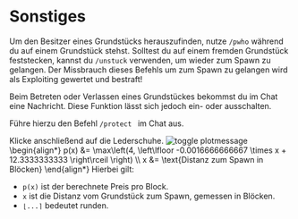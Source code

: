 # Sonstiges


<tabs>
<tab title="Befehle">
<deflist>
<def title="Besitzer herausfinden">
Um den Besitzer eines Grundstücks herauszufinden, nutze <code>/pwho</code> während du auf einem Grundstück stehst.
</def>
<def title="Feststecken">
Solltest du auf einem fremden Grundstück feststecken, kannst du <code>/unstuck</code> verwenden, um wieder zum Spawn zu gelangen.
<warning>Der Missbrauch dieses Befehls um zum Spawn zu gelangen wird als Exploiting gewertet und bestraft!</warning>
</def>
</deflist>
</tab>

<tab title="Weiteres">
<procedure title="Grundstücknachrichten">
<p>
Beim Betreten oder Verlassen eines Grundstückes bekommst du im Chat eine Nachricht.
Diese Funktion lässt sich jedoch ein- oder ausschalten.
</p>
<step>
<p>
Führe hierzu den Befehl <code>/protect </code> im Chat aus.
</p>
</step>
<step>
Klicke anschließend auf die Lederschuhe.
<img src="plot-toggle-plotmessage.png" alt="toggle plotmessage"/>
</step>
</procedure>
</tab>

<tab title="Berechnung">
<deflist>
<def title="Berechnung des Grundstückes">
<code-block lang ="tex">
\begin{align*}
p(x) &= \max\left(4, \left\lfloor -0.0016666666667 \times x + 12.3333333333 \right\rceil \right) \\
x &= \text{Distanz zum Spawn in Blöcken}
\end{align*}
</code-block>
Hierbei gilt:
<ul>
    <li> <code>p(x)</code> ist der berechnete Preis pro Block. </li>
    <li> <code>x</code> ist die Distanz vom Grundstück zum Spawn, gemessen in Blöcken. </li>
    <li> <code>⌊...⌉</code> bedeutet runden. </li>
</ul>
</def>
</deflist>
</tab>
</tabs>